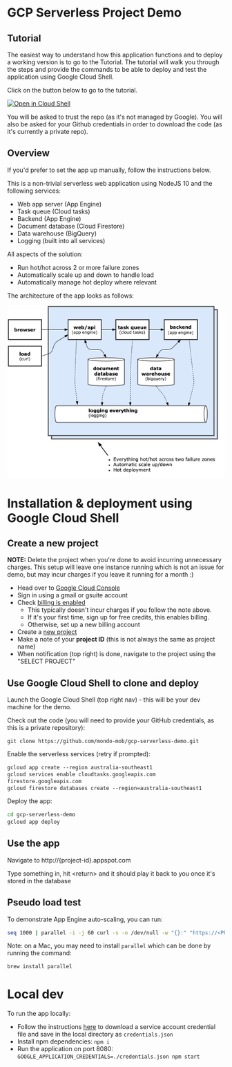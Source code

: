 # GCP Serverless Project Demo

## Tutorial

The easiest way to understand how this application functions and to deploy a working version is to go to the Tutorial.
The tutorial will walk you through the steps and provide the commands to be able to deploy and test the application
using Google Cloud Shell.

Click on the button below to go to the tutorial.

[![Open in Cloud Shell](https://gstatic.com/cloudssh/images/open-btn.svg)](https://ssh.cloud.google.com/cloudshell/editor?cloudshell_git_repo=https://github.com/mondo-mob/gcp-serverless-demo.git&cloudshell_workspace=/&cloudshell_tutorial=etc/docs/cloudshell_tutorial.md)

You will be asked to trust the repo (as it's not managed by Google). You will also be asked for your Github credentials
in order to download the code (as it's currently a private repo).

## Overview

If you'd prefer to set the app up manually, follow the instructions below.

This is a non-trivial serverless web application using NodeJS 10 and the following services:

- Web app server (App Engine)
- Task queue (Cloud tasks)
- Backend (App Engine)
- Document database (Cloud Firestore)
- Data warehouse (BigQuery)
- Logging (built into all services)

All aspects of the solution:

- Run hot/hot across 2 or more failure zones
- Automatically scale up and down to handle load
- Automatically manage hot deploy where relevant

The architecture of the app looks as follows:

![Diagram of application components](etc/docs/images/gcp-serverless-demo.png)

# Installation & deployment using Google Cloud Shell

## Create a new project

**NOTE:**  Delete the project when you're done to avoid incurring unnecessary charges.  This setup will leave one 
instance running which is not an issue for demo, but may incur charges if you leave it running for a month :)

- Head over to [Google Cloud Console](https://console.cloud.google.com/)
- Sign in using a gmail or gsuite account
- Check [billing is enabled](https://console.cloud.google.com/billing)
  - This typically doesn't incur charges if you follow the note above.
  - If it's your first time, sign up for free credits, this enables billing.
  - Otherwise, set up a new billing account
- Create a [new project](https://console.cloud.google.com/projectcreate)
- Make a note of your **project ID** (this is not always the same as project name)
- When notification (top right) is done, navigate to the project using the "SELECT PROJECT" 

## Use Google Cloud Shell to clone and deploy

Launch the Google Cloud Shell (top right nav) - this will be your dev machine for the demo.

Check out the code (you will need to provide your GitHub credentials, as this is a private repository):

```
git clone https://github.com/mondo-mob/gcp-serverless-demo.git
```

Enable the serverless services (retry if prompted):

```
gcloud app create --region australia-southeast1
gcloud services enable cloudtasks.googleapis.com firestore.googleapis.com
gcloud firestore databases create --region=australia-southeast1  
```   

Deploy the app:

```bash
cd gcp-serverless-demo
gcloud app deploy
```

## Use the app

Navigate to http://{project-id}.appspot.com

Type something in, hit \<return\> and it should play it back to you once it's stored in the database

## Pseudo load test

To demonstrate App Engine auto-scaling, you can run:

```bash
seq 1000 | parallel -i -j 60 curl -s -o /dev/null -w "{}:" "https://<PROJECT_ID>.appspot.com/test?load={}"
```

Note: on a Mac, you may need to install `parallel` which can be done by running the command:

```bash
brew install parallel
```

# Local dev

To run the app locally:

- Follow the instructions [here](https://cloud.google.com/docs/authentication/getting-started) to download a service 
  account credential file and save in the local directory as `credentials.json` 
- Install npm dependencies: `npm i`
- Run the application on port 8080: `GOOGLE_APPLICATION_CREDENTIALS=./credentials.json npm start`

